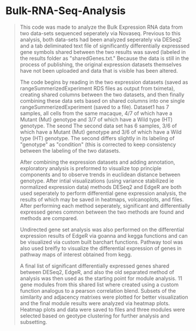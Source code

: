 # Bulk-RNA-Seq-Analysis

> This code was made to analyze the Bulk Expression RNA data from two data-sets sequenced seperately via Novaseq.
> Previous to this analysis, both data-sets had been analyzed seperately via DESeq2 and a tab deliminated text file 
> of significantly differentially expresssed gene symbols shared between the two results was saved (labeled in the 
> results folder as "sharedGenes.txt." Because the data is still in the process of publishing, the original expression 
> datasets themselves have not been uploaded and data that is visible has been altered. 
>
> The code begins by reading in the two expression datasets (saved as rangeSummerizedExperiment RDS files as output
> from tximeta), creating shared columns between the two datasets, and then finally combining these data sets based
> on shared columns into one single rangeSummerizedExperiment (saved to a file). Dataset1 has 7 samples, all cells from
> the same macaque, 4/7 of which have a Mutant (Mut) genotype and 3/7 of which have a Wild type (HT) genotype. The seond 
> The second data set has 6 samples, 3/6 of which have a Mutant (Mut) genotype and 3/6 of which have a Wild type (HT) genotype.
> The second differs slightly in its labeling of "genotype" as "condition" (this is corrected to keep consistency
> between the labeling of the two datasets.
>
> After combining the expression datasets and adding annotation, exploratory analysis is preformed to visualize 
> top principle components and to observe trends in euclidean distance between genotype. After intial visualizations
> (using variance stabilized ie normalized expression data) methods DESeq2 and EdgeR are both used seperately to 
> perform differential gene expression analysis, the results of which may be saved in heatmaps, volcanoplots, and files.
> After performing each method seperately, significant and differentially expressed genes common between the two methods
> are found and methods are compared. 
>
> Undirected gene set analysis was also performed on the differential expression results of EdgeR via goanna and kegga 
> functions and can be visualized via custom built barchart functions. Pathway tool was also used breifly to visualize 
> the differential expression of genes in pathway maps of interest obtained from kegg.
>
> A final list of significant differentially expressed genes shared between DESeq2, EdgeR, and also the old separated 
> method of analysis was then used as the starting point for module analysis. 11 gene modules from this shared list where
> created using a custom function analogus to a pearson correlation blend. Subsets of the similarity and adjacency matrixes 
> were plotted for better visualization and the final module results were analyzed via heatmap plots. Heatmap plots and data
> were saved to files and three modules were selected based on geotype clustering for further analysis and subsetting.






